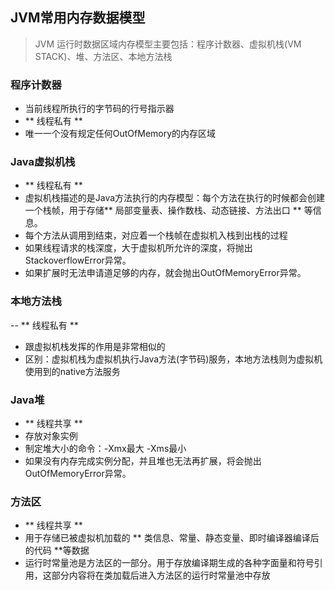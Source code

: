 ## JVM常用内存数据模型

> JVM 运行时数据区域内存模型主要包括：程序计数器、虚拟机栈(VM STACK)、堆、方法区、本地方法栈

### 程序计数器
- 当前线程所执行的字节码的行号指示器
- ** 线程私有 **
- 唯一一个没有规定任何OutOfMemory的内存区域

### Java虚拟机栈
- ** 线程私有 **
- 虚拟机栈描述的是Java方法执行的内存模型：每个方法在执行的时候都会创建一个栈帧，用于存储** 局部变量表、操作数栈、动态链接、方法出口 ** 等信息。
- 每个方法从调用到结束，对应着一个栈帧在虚拟机入栈到出栈的过程
- 如果线程请求的栈深度，大于虚拟机所允许的深度，将抛出StackoverflowError异常。
- 如果扩展时无法申请道足够的内存，就会抛出OutOfMemoryError异常。

### 本地方法栈
-- ** 线程私有 **
- 跟虚拟机栈发挥的作用是非常相似的
- 区别：虚拟机栈为虚拟机执行Java方法(字节码)服务，本地方法栈则为虚拟机使用到的native方法服务

### Java堆
- ** 线程共享 **
- 存放对象实例
- 制定堆大小的命令：-Xmx最大   -Xms最小
- 如果没有内存完成实例分配，并且堆也无法再扩展，将会抛出OutOfMemoryError异常。

### 方法区
- ** 线程共享 **
- 用于存储已被虚拟机加载的 ** 类信息、常量、静态变量、即时编译器编译后的代码 **等数据
- 运行时常量池是方法区的一部分。用于存放编译期生成的各种字面量和符号引用，这部分内容将在类加载后进入方法区的运行时常量池中存放